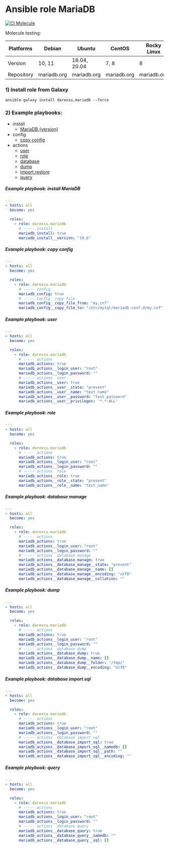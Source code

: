 # Ansible role MariaDB

[![CI Molecule](https://github.com/darexsu/ansible-role-mariadb/actions/workflows/ci.yml/badge.svg)](https://github.com/darexsu/ansible-role-mariadb/actions/workflows/ci.yml)

Molecule testing:

| Platforms |    Debian     |    Ubuntu     |    CentOS     |  Rocky Linux |
| --------- | ------------- | ------------- | ------------- | ------------ |
|  Version  |   10, 11      | 18.04, 20.04  |     7, 8      |      8       |
| Repository|  mariadb.org    | mariadb.org    |  mariadb.org    |  mariadb.org   |

### 1) Install role from Galaxy
```
ansible-galaxy install darexsu.mariadb --force
```

### 2) Example playbooks: 
  
  - install
    - [MariaDB {version}](#example-playbook-install-mariadb)
  - config
    - [copy config](#example-playbook-copy-config)
  - actions
    - [user](#example-playbook-user)
    - [role](#example-playbook-role)
    - [database](#example-playbook-database)
    - [dump](#example-playbook-dump)
    - [import restore](#example-playbook-database-import-sql)
    - [query](#example-playbook-query)

##### Example playbook: install MariaDB
```yaml
---
- hosts: all
  become: yes

  roles:
    - role: darexsu.mariadb
      # ----- install
      mariadb_install: true
      mariadb_install__version: "10.6"

```

##### Example playbook: copy config
```yaml
---
- hosts: all
  become: yes

  roles:
    - role: darexsu.mariadb
      # ----- config
      mariadb_config: true
      # ----- config  copy file
      mariadb_config__copy_file_from: "my.cnf"
      mariadb_config__copy_file_to: "/etc/mysql/mariadb.conf.d/my.cnf"

```
##### Example playbook: user
```yaml
---
- hosts: all
  become: yes

  roles:
    - role: darexsu.mariadb
      # ----- actions
      mariadb_actions: true
      mariadb_actions__login_user: "root"
      mariadb_actions__login_password: ""
      # ----- actions  user
      mariadb_actions__user: true
      mariadb_actions__user__state: "present"
      mariadb_actions__user__name: "test_name"
      mariadb_actions__user__password: "test_password"
      mariadb_actions__user__privileges: '*.*:ALL'
```
##### Example playbook: role
```yaml
---
- hosts: all
  become: yes

  roles:
    - role: darexsu.mariadb
      # ----- actions
      mariadb_actions: true
      mariadb_actions__login_user: "root"
      mariadb_actions__login_password: ""
      # ----- actions  role
      mariadb_actions__role: true
      mariadb_actions__role__state: "present"
      mariadb_actions__role__name: "test_name"
```
##### Example playbook: database manage
```yaml
---
- hosts: all
  become: yes

  roles:
    - role: darexsu.mariadb
      # ----- actions
      mariadb_actions: true
      mariadb_actions__login_user: "root"
      mariadb_actions__login_password: ""
      # ----- actions  database manage
      mariadb_actions__database_manage: true
      mariadb_actions__database_manage__state: "present"
      mariadb_actions__database_manage__name: []
      mariadb_actions__database_manage__encoding: "utf8"
      mariadb_actions__database_manage__collation: ""
```
##### Example playbook: dump
```yaml
---
- hosts: all
  become: yes

  roles:
    - role: darexsu.mariadb
      # ----- actions
      mariadb_actions: true
      mariadb_actions__login_user: "root"
      mariadb_actions__login_password: ""
      # ----- actions  database dump
      mariadb_actions__database_dump: true
      mariadb_actions__database_dump__name: []
      mariadb_actions__database_dump__folder: "/tmp/"
      mariadb_actions__database_dump__encoding: "utf8"
```
##### Example playbook: database import sql
```yaml
---
- hosts: all
  become: yes

  roles:
    - role: darexsu.mariadb
      # ----- actions
      mariadb_actions: true
      mariadb_actions__login_user: "root"
      mariadb_actions__login_password: ""
      # ----- actions  database import sql
      mariadb_actions__database_import_sql: true
      mariadb_actions__database_import_sql__namedb: []
      mariadb_actions__database_import_sql__path: ""
      mariadb_actions__database_import_sql__encoding: ""
```

##### Example playbook: query
```yaml
---
- hosts: all
  become: yes

  roles:
    - role: darexsu.mariadb
      # ----- actions
      mariadb_actions: true
      mariadb_actions__login_user: "root"
      mariadb_actions__login_password: ""
      # ----- actions  database query
      mariadb_actions__database_query: true
      mariadb_actions__database_query__namedb: ""
      mariadb_actions__database_query__sql: []
```